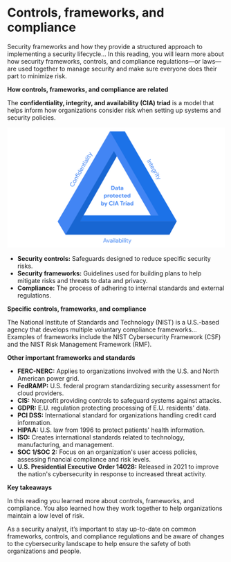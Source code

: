 # Controls, frameworks, and compliance

Security frameworks and how they provide a structured approach to implementing a security lifecycle... In this reading, you will learn more about how security frameworks, controls, and compliance regulations—or laws—are used together to manage security and make sure everyone does their part to minimize risk.

**How controls, frameworks, and compliance are related**

The **confidentiality, integrity, and availability (CIA) triad** is a model that helps inform how organizations consider risk when setting up systems and security policies.

![alt text](image.png)

* **Security controls:** Safeguards designed to reduce specific security risks. 
* **Security frameworks:**  Guidelines used for building plans to help mitigate risks and threats to data and privacy.
* **Compliance:** The process of adhering to internal standards and external regulations.

**Specific controls, frameworks, and compliance**

The National Institute of Standards and Technology (NIST) is a U.S.-based agency that develops multiple voluntary compliance frameworks... Examples of frameworks include the NIST Cybersecurity Framework (CSF) and the NIST Risk Management Framework (RMF). 

**Other important frameworks and standards**

* **FERC-NERC:** Applies to organizations involved with the U.S. and North American power grid.
* **FedRAMP:** U.S. federal program standardizing security assessment for cloud providers.
* **CIS:** Nonprofit providing controls to safeguard systems against attacks.
* **GDPR:**  E.U. regulation protecting processing of E.U. residents' data. 
* **PCI DSS:** International standard for organizations handling credit card information. 
* **HIPAA:** U.S. law from 1996 to protect patients' health information.
* **ISO:**  Creates international standards related to technology, manufacturing, and management. 
* **SOC 1/SOC 2:** Focus on an organization's user access policies, assessing financial compliance and risk levels.
* **U.S. Presidential Executive Order 14028:** Released in 2021 to improve the nation's cybersecurity in response to increased threat activity. 

**Key takeaways**

In this reading you learned more about controls, frameworks, and compliance. You also learned how they work together to help organizations maintain a low level of risk.

As a security analyst, it’s important to stay up-to-date on common frameworks, controls, and compliance regulations and be aware of changes to the cybersecurity landscape to help ensure the safety of both organizations and people. 
